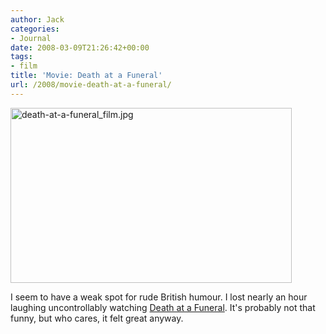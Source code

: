 ```yaml
---
author: Jack
categories:
- Journal
date: 2008-03-09T21:26:42+00:00
tags:
- film
title: 'Movie: Death at a Funeral'
url: /2008/movie-death-at-a-funeral/
---
```


<img src="http://baty.net/files/death-at-a-funeral_film.jpg" alt="death-at-a-funeral_film.jpg" border="0" width="450" height="280" />

I seem to have a weak spot for rude British humour. I lost nearly an hour laughing uncontrollably watching [Death at a Funeral][1]. It's probably not that funny, but who cares, it felt great anyway.

 [1]: http://www.rottentomatoes.com/m/death_at_a_funeral/